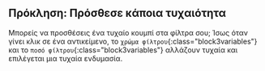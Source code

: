 ## Πρόκληση: Πρόσθεσε κάποια τυχαιότητα

Μπορείς να προσθέσεις ένα τυχαίο κουμπί στα φίλτρα σου; Ίσως όταν γίνει κλικ σε ένα αντικείμενο, το `χρώμα φίλτρου`{:class="block3variables"} και το `ποσό φίλτρου`{:class="block3variables"} αλλάζουν τυχαία και επιλέγεται μια τυχαία ενδυμασία.
